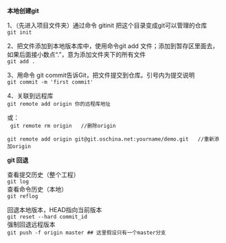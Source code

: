 **本地创建git**

  1、（先进入项目文件夹）通过命令 gitinit 把这个目录变成git可以管理的仓库  
     `git init`  
     
  2、把文件添加到本地版本库中，使用命令git add 文件；添加到暂存区里面去，如果后面接小数点“.”，意为添加文件夹下的所有文件  
     `git add .`  

  3、用命令 git commit告诉Git，把文件提交到仓库。引号内为提交说明  
     `git commit -m 'first commit'`  

  4、关联到远程库  
     `git remote add origin 你的远程库地址`

或：  
     ` git remote rm origin   //删除origin`

    git remote add origin git@git.oschina.net:yourname/demo.git   //重新添加origin


**git 回退**


  查看提交历史（整个工程）  
     `git log`  
  查看命令历史（本地）  
     `git reflog`    
     
  回退本地版本，HEAD指向当前版本  
     `git reset --hard commit_id`  
  强制回退远程版本   
`git push -f origin master ## 这里假设只有一个master分支`

